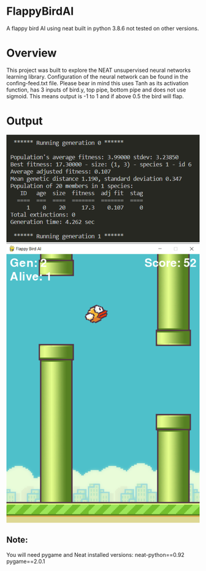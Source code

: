 # FlappyBirdAI
A flappy bird AI using neat built in python 3.8.6 not tested on other versions.

# Overview
This project was built to explore the NEAT unsupervised neural networks learning library. Configuration of the neural network can be found in the confing-feed.txt file.
Please bear in mind this uses Tanh as its activation function, has 3 inputs of bird.y, top pipe, bottom pipe and does not use sigmoid. This means output is -1 to 1 and if above 0.5 the bird will flap.
# Output
![](imgs/Console.png)
![](imgs/GamePlay.png)
## Note:
You will need pygame and Neat installed versions:
neat-python==0.92
pygame==2.0.1
